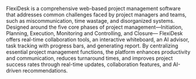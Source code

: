 FlexiDesk is a comprehensive web-based project management software that addresses 
common challenges faced by project managers and teams, such as miscommunication, time 
wastage, and disorganized systems. Designed around the five core phases of project 
management—Initiation, Planning, Execution, Monitoring and Controlling, and Closure—
FlexiDesk offers real-time collaboration tools, an interactive whiteboard, an AI advisor, task 
tracking with progress bars, and generating report. By centralizing essential project management 
functions, the platform enhances productivity and communication, reduces turnaround times, and 
improves project success rates through real-time updates, collaboration features, and AI-driven 
recommendations.
